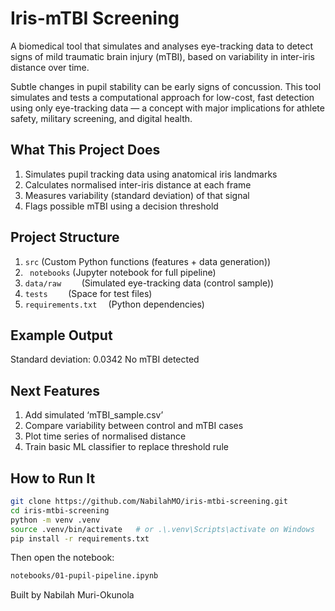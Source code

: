 # Iris-mTBI Screening

A biomedical tool that simulates and analyses eye-tracking data to detect signs of mild traumatic brain injury (mTBI), based on variability in inter-iris distance over time.

Subtle changes in pupil stability can be early signs of concussion. This tool simulates and tests a computational approach for low-cost, fast detection using only eye-tracking data — a concept with major implications for athlete safety, military screening, and digital health.

## What This Project Does

1. Simulates pupil tracking data using anatomical iris landmarks
2. Calculates normalised inter-iris distance at each frame
3. Measures variability (standard deviation) of that signal
4. Flags possible mTBI using a decision threshold

## Project Structure

1. ``` src ```                  (Custom Python functions (features + data generation))
2. ``` notebooks```            (Jupyter notebook for full pipeline)
3. ```data/raw    ```        (Simulated eye-tracking data (control sample))
4. ```tests    ```          (Space for test files)
5. ```requirements.txt  ```   (Python dependencies)


## Example Output

Standard deviation: 0.0342
No mTBI detected


## Next Features

1. Add simulated ‘mTBI_sample.csv’
2. Compare variability between control and mTBI cases
3. Plot time series of normalised distance
4. Train basic ML classifier to replace threshold rule

##  How to Run It

```bash
git clone https://github.com/NabilahMO/iris-mtbi-screening.git
cd iris-mtbi-screening
python -m venv .venv
source .venv/bin/activate   # or .\.venv\Scripts\activate on Windows
pip install -r requirements.txt
```

Then open the notebook:
```bash
notebooks/01-pupil-pipeline.ipynb
```
Built by Nabilah Muri-Okunola